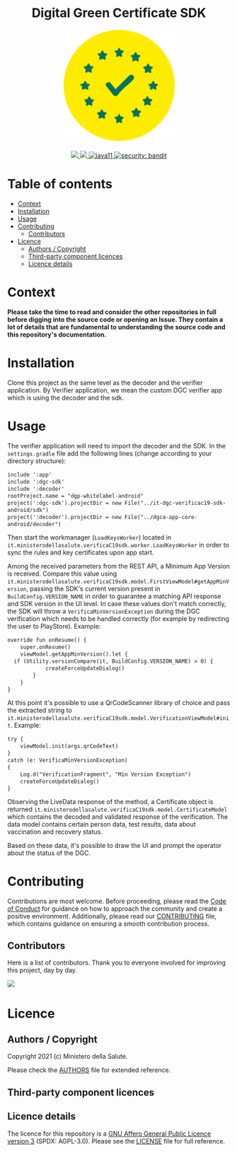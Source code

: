 
<h1 align="center">Digital Green Certificate SDK</h1>  
  
<div align="center">  
<img width="256" height="256" src="img/logo-dcg.png">  
</div>  
  
<br />  
<div align="center">  
    <!-- CoC -->  
    <a href="CODE_OF_CONDUCT.md">  
      <img src="https://img.shields.io/badge/Contributor%20Covenant-v2.0%20adopted-ff69b4.svg" />  
    </a>  
    <a href="CODE_OF_CONDUCT.md">  
      <img src="https://img.shields.io/badge/badge-green.svg" />  
    </a>  
    <a href="/">  
      <img alt="java11"  
      src="https://img.shields.io/badge/badge-red.svg">  
    </a>  
    <a href="/">  
      <img alt="security: bandit"  
      src="https://img.shields.io/badge/badge-yellow.svg">  
    </a>  
</div>  
  
  
# Table of contents  
  
- [Context](#context)  
- [Installation](#installation)  
- [Usage](#usage)  
- [Contributing](#contributing)  
  - [Contributors](#contributors)  
- [Licence](#licence)  
  - [Authors / Copyright](#authors--copyright)  
  - [Third-party component licences](#third-party-component-licences)  
  - [Licence details](#licence-details)  
  
  
# Context  
  
**Please take the time to read and consider the other repositories in full before digging into the source code or opening an Issue. They contain a lot of details that are fundamental to understanding the source code and this repository's documentation.**  
  
# Installation  
  Clone this project as the same level as the decoder and the verifier application. By Verifier application, we mean the custom DGC verifier app which is using the decoder and the sdk.

###   

# Usage  

  The verifier application will need to import the decoder and the SDK.
  In the `settings.gradle` file add the following lines (change according to your directory structure):

    include ':app'  
    include ':dgc-sdk'  
    include ':decoder'  
    rootProject.name = "dgp-whitelabel-android"  
    project(':dgc-sdk').projectDir = new File("../it-dgc-verificac19-sdk-android/sdk")  
    project(':decoder').projectDir = new File("../dgca-app-core-android/decoder")

Then start the workmanager (`LoadKeysWorker`) located in `it.ministerodellasalute.verificaC19sdk.worker.LoadKeysWorker` in order to sync the rules and key certificates upon app start.

Among the received parameters from the REST API, a Minimum App Version is received. Compare this value using `it.ministerodellasalute.verificaC19sdk.model.FirstViewModel#getAppMinVersion`,
passing the SDK's current version present in `BuildConfig.VERSION_NAME` in order to guarantee a matching API response and SDK version in the UI level. In case these values don't match correctly, the SDK will throw a `VerificaMinVersionException` during the DGC verification which needs to be handled correctly (for example by redirecting the user to PlayStore).
Example:

    override fun onResume() {  
        super.onResume()  
        viewModel.getAppMinVersion().let {  
      if (Utility.versionCompare(it, BuildConfig.VERSION_NAME) > 0) {  
                createForceUpdateDialog()  
            }  
        }  
    }


At this point it's possible to use a QrCodeScanner library of choice and pass the extracted string to `it.ministerodellasalute.verificaC19sdk.model.VerificationViewModel#init`.
Example:

    try {  
        viewModel.init(args.qrCodeText)  
    }  
    catch (e: VerificaMinVersionException)  
    {  
        Log.d("VerificationFragment", "Min Version Exception")  
        createForceUpdateDialog()  
    }


Observing the LiveData response of the method, a Certificate object is returned `it.ministerodellasalute.verificaC19sdk.model.CertificateModel` which contains the decoded and validated response of the verification. The data model contains certain person data, test results, data about vaccination and recovery status.

Based on these data, it's possible to draw the UI and prompt the operator about the status of the DGC.

  
# Contributing  
Contributions are most welcome. Before proceeding, please read the [Code of Conduct](./CODE_OF_CONDUCT.md) for guidance on how to approach the community and create a positive environment. Additionally, please read our [CONTRIBUTING](./CONTRIBUTING.md) file, which contains guidance on ensuring a smooth contribution process.  
  
## Contributors  
Here is a list of contributors. Thank you to everyone involved for improving this project, day by day.  
  
<a href="https://github.com/REPO(Ex. ministero-salute/it-eucert-gateway-client)">  
  <img  
  src="https://contributors-img.web.app/image?repo=REPO(Ex. ministero-salute/it-eucert-gateway-client)"  
  />  
</a>  
  
# Licence  
  
## Authors / Copyright  
  
Copyright 2021 (c) Ministero della Salute.  
  
Please check the [AUTHORS](AUTHORS) file for extended reference.  
  
## Third-party component licences  
  
## Licence details  
  
The licence for this repository is a [GNU Affero General Public Licence version 3](https://www.gnu.org/licenses/agpl-3.0.html) (SPDX: AGPL-3.0). Please see the [LICENSE](LICENSE) file for full reference.